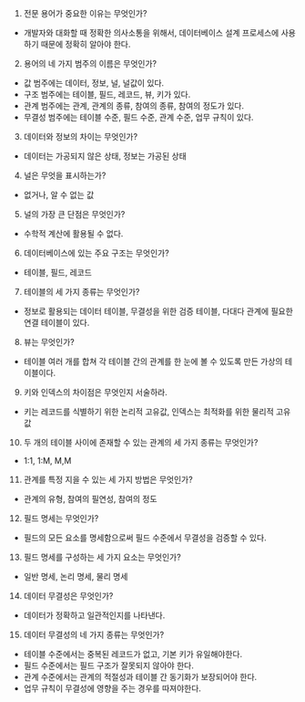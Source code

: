 1. 전문 용어가 중요한 이유는 무엇인가?
 - 개발자와 대화할 때 정확한 의사소통을 위해서, 데이터베이스 설계 프로세스에 사용하기 때문에 정확히 알아야 한다.

2. 용어의 네 가지 범주의 이름은 무엇인가?
 - 값 범주에는 데이터, 정보, 널, 널값이 있다.
 - 구조 범주에는 테이블, 필드, 레코드, 뷰, 키가 있다.
 - 관계 범주에는 관계, 관계의 종류, 참여의 종류, 참여의 정도가 있다.
 - 무결성 범주에는 테이블 수준, 필드 수준, 관계 수준, 업무 규칙이 있다.

3. 데이터와 정보의 차이는 무엇인가?
 - 데이터는 가공되지 않은 상태, 정보는 가공된 상태

4. 널은 무엇을 표시하는가?
 - 없거나, 알 수 없는 값

5. 널의 가장 큰 단점은 무엇인가?
 - 수학적 계산에 활용될 수 없다.

6. 데이터베이스에 있는 주요 구조는 무엇인가?
 - 테이블, 필드, 레코드

7. 테이블의 세 가지 종류는 무엇인가?
 - 정보로 활용되는 데이터 테이블, 무결성을 위한 검증 테이블, 다대다 관계에 필요한 연결 테이블이 있다.

8. 뷰는 무엇인가?
 - 테이블 여러 개를 합쳐 각 테이블 간의 관계를 한 눈에 볼 수 있도록 만든 가상의 테이블이다.

9. 키와 인덱스의 차이점은 무엇인지 서술하라.
 - 키는 레코드를 식별하기 위한 논리적 고유값, 인덱스는 최적화를 위한 물리적 고유값

10. 두 개의 테이블 사이에 존재할 수 있는 관계의 세 가지 종류는 무엇인가?
 - 1:1, 1:M, M,M

11. 관계를 특정 지을 수 있는 세 가지 방법은 무엇인가? 
 - 관계의 유형, 참여의 필연성, 참여의 정도

12. 필드 명세는 무엇인가?
 - 필드의 모든 요소를 명세함으로써 필드 수준에서 무결성을 검증할 수 있다.

13. 필드 명세를 구성하는 세 가지 요소는 무엇인가?
 - 일반 명세, 논리 명세, 물리 명세

14. 데이터 무결성은 무엇인가?
 - 데이터가 정확하고 일관적인지를 나타낸다.

15. 데이터 무결성의 네 가지 종류는 무엇인가?
 - 테이블 수준에서는 중복된 레코드가 없고, 기본 키가 유일해야한다.
 - 필드 수준에서는 필드 구조가 잘못되지 않아야 한다.
 - 관계 수준에서는 관계의 적절성과 테이블 간 동기화가 보장되어야 한다.
 - 업무 규칙이 무결성에 영향을 주는 경우를 따져야한다.
